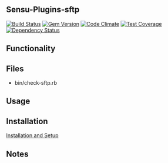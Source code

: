 ## Sensu-Plugins-sftp

[![Build Status](https://travis-ci.org/sensu-plugins/sensu-plugins-sftp.svg?branch=master)](https://travis-ci.org/sensu-plugins/sensu-plugins-sftp)
[![Gem Version](https://badge.fury.io/rb/sensu-plugins-sftp.svg)](http://badge.fury.io/rb/sensu-plugins-sftp)
[![Code Climate](https://codeclimate.com/github/sensu-plugins/sensu-plugins-sftp/badges/gpa.svg)](https://codeclimate.com/github/sensu-plugins/sensu-plugins-sftp)
[![Test Coverage](https://codeclimate.com/github/sensu-plugins/sensu-plugins-sftp/badges/coverage.svg)](https://codeclimate.com/github/sensu-plugins/sensu-plugins-sftp)
[![Dependency Status](https://gemnasium.com/sensu-plugins/sensu-plugins-sftp.svg)](https://gemnasium.com/sensu-plugins/sensu-plugins-sftp)

## Functionality

## Files
 * bin/check-sftp.rb

## Usage

## Installation

[Installation and Setup](https://github.com/sensu-plugins/documentation/blob/master/user_docs/installation_instructions.md)

## Notes

